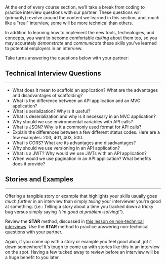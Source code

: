 At the end of every course section, we'll take a break from coding to practice interview questions with our partner. These questions will (primarily) revolve around the content we learned in this section, and, much like a "real" interview, some will be more technical than others.

In addition to learning how to implement the new tools, technologies, and concepts, you want to become comfortable _talking_ about them too, so you may accurately _demonstrate_ and _communicate_ these skills you've learned to potential employers in an interview.

Take turns answering the questions below with your partner:

## Technical Interview Questions
---

* What does it mean to scaffold an application? What are the advantages and disadvantages of scaffolding?
* What is the difference between an API application and an MVC application?
* What is serialization? Why is it useful?
* What is deserialization and why is it necessary in an MVC application?
* Why should we use environmental variables with API calls?
* What is JSON? Why is it a commonly used format for API calls?
* Explain the differences between a few different status codes. Here are a few examples: 200, 401, 403, 500.
* What is CORS? What are its advantages and disadvantages?
* Why should we use versioning in an API application?
* What is a JWT? Why would we use JWTs with an API application?
* When would we use pagination in an API application? What benefits does it provide?

## Stories and Examples
---


Offering a tangible story or example that highlights your skills usually goes _much further_ in an interview than simply _telling_ your interviewer you're good at something. (i.e.: Telling a story about a time you tracked down a tricky bug versus simply saying _"I'm good at problem-solving!"_).

Review the **STAR** method, discussed in [this lesson on non-technical interviews](/internship-and-job-search/preparing-for-job-interviews/non-technical-interview). Use the **STAR** method to practice answering non-technical questions with your partner.

Again, if you come up with a story or example you feel good about, jot it down somewhere! It's tough to come up with stories like this in an interview on the spot. Having a few tucked away to review before an interview will be a huge benefit to you later.
